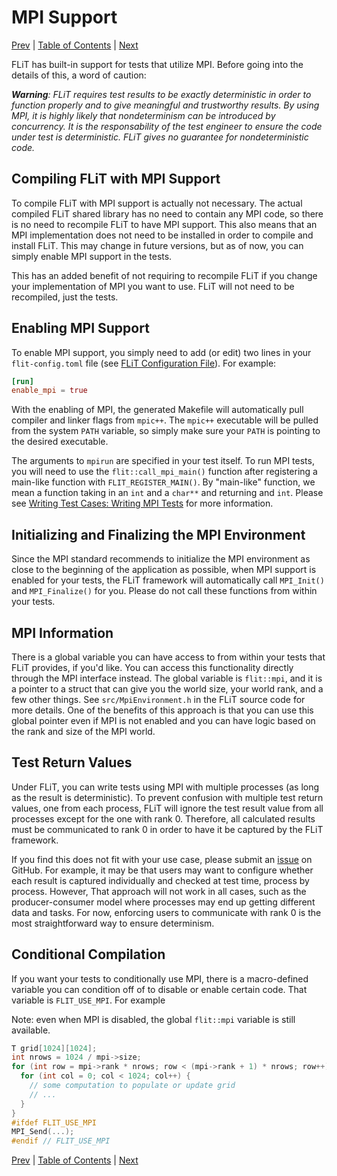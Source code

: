 # MPI Support

[Prev](writing-test-cases.md)
|
[Table of Contents](README.md)
|
[Next](cuda-support.md)


FLiT has built-in support for tests that utilize MPI.  Before going into the
details of this, a word of caution:

_**Warning**: FLiT requires test results to be exactly deterministic in order to
function properly and to give meaningful and trustworthy results.  By using
MPI, it is highly likely that nondeterminism can be introduced by concurrency.
It is the responsability of the test engineer to ensure the code under test is
deterministic.  FLiT gives no guarantee for nondeterministic code._


## Compiling FLiT with MPI Support

To compile FLiT with MPI support is actually not necessary.  The actual
compiled FLiT shared library has no need to contain any MPI code, so there is
no need to recompile FLiT to have MPI support.  This also means that an MPI
implementation does not need to be installed in order to compile and install
FLiT.  This may change in future versions, but as of now, you can simply enable
MPI support in the tests.

This has an added benefit of not requiring to recompile FLiT if you change your
implementation of MPI you want to use.  FLiT will not need to be recompiled,
just the tests.


## Enabling MPI Support

To enable MPI support, you simply need to add (or edit) two lines in your
`flit-config.toml` file (see [FLiT Configuration
File](flit-configuration-file.md)).  For example:

```toml
[run]
enable_mpi = true
```

With the enabling of MPI, the generated Makefile will automatically pull
compiler and linker flags from `mpic++`.  The `mpic++` executable will be
pulled from the system `PATH` variable, so simply make sure your `PATH` is
pointing to the desired executable.

The arguments to `mpirun` are specified in your test itself.  To run MPI tests,
you will need to use the `flit::call_mpi_main()` function after registering a
main-like function with `FLIT_REGISTER_MAIN()`.  By "main-like" function, we
mean a function taking in an `int` and a `char**` and returning and `int`.
Please see [Writing Test Cases: Writing MPI
Tests](writing-test-cases.md#writing-mpi-tests) for more information.

## Initializing and Finalizing the MPI Environment

Since the MPI standard recommends to initialize the MPI environment as close to
the beginning of the application as possible, when MPI support is enabled for
your tests, the FLiT framework will automatically call `MPI_Init()` and
`MPI_Finalize()` for you.  Please do not call these functions from within your
tests.


## MPI Information

There is a global variable you can have access to from within your tests that
FLiT provides, if you'd like.  You can access this functionality directly
through the MPI interface instead.  The global variable is `flit::mpi`, and it
is a pointer to a struct that can give you the world size, your world rank, and
a few other things.  See `src/MpiEnvironment.h` in the FLiT source code for
more details.  One of the benefits of this approach is that you can use this
global pointer even if MPI is not enabled and you can have logic based on the
rank and size of the MPI world.


## Test Return Values

Under FLiT, you can write tests using MPI with multiple processes (as long as
the result is deterministic).  To prevent confusion with multiple test return
values, one from each process, FLiT will ignore the test result value from all
processes except for the one with rank 0.  Therefore, all calculated results
must be communicated to rank 0 in order to have it be captured by the FLiT
framework.

If you find this does not fit with your use case, please submit an
[issue](https://github.com/PRUNERS/FLiT/issues/new?template=feature_request.md)
on GitHub.  For example, it may be that users may want to configure whether
each result is captured individually and checked at test time, process by
process.  However, That approach will not work in all cases, such as the
producer-consumer model where processes may end up getting different data and
tasks.  For now, enforcing users to communicate with rank 0 is the most
straightforward way to ensure determinism.


## Conditional Compilation

If you want your tests to conditionally use MPI, there is a macro-defined
variable you can condition off of to disable or enable certain code.  That
variable is `FLIT_USE_MPI`.  For example

Note: even when MPI is disabled, the global `flit::mpi` variable is still
available.

```c++
T grid[1024][1024];
int nrows = 1024 / mpi->size;
for (int row = mpi->rank * nrows; row < (mpi->rank + 1) * nrows; row++) {
  for (int col = 0; col < 1024; col++) {
    // some computation to populate or update grid
    // ...
  }
}
#ifdef FLIT_USE_MPI
MPI_Send(...);
#endif // FLIT_USE_MPI
```


[Prev](writing-test-cases.md)
|
[Table of Contents](README.md)
|
[Next](cuda-support.md)
